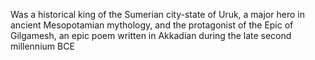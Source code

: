 Was a historical king of the Sumerian city-state of Uruk, a major hero in ancient Mesopotamian mythology, and the protagonist of the Epic of Gilgamesh, an epic poem written in Akkadian during the late second millennium BCE